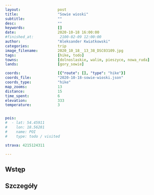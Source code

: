 ```yaml
---
layout:                 post
title:                  "Sowie wioski"
subtitle:               ""
desc:                   ""
keywords:               []
date:                   2020-10-18 16:00:00
#finished_at:            2100-02-09 12:00:00
author:                 "Aleksander Kwiatkowski"
categories:             trip
image_filename:         2020_10_18__13_38_DSC03109.jpg
tags:                   [hike, todo]
towns:                  [dolnoslaskie, walim, pieszyce, nowa_ruda]
lands:                  [gory_sowie]

coords:                 [{"route": [], "type": "hike"}]
coords_file:            "2020-10-18-sowie-wioski.json"
coords_type:            "hike"
map_zooms:              13
distance:               15
time_spent:             6
elevation:              333
temperature:            3


pois:
#  - lat: 54.45911
#    lon: 18.56281
#    name: POI
#    type: todo / visited

strava: 4215124311

---
```



## Wstęp

## Szczegóły
